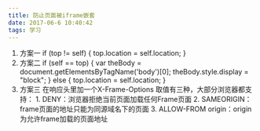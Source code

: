 ```yaml
---
title: 防止页面被iframe嵌套
date: 2017-06-6 10:40:42
tags: 学习
---
```

1. 方案一
        if (top != self) {
          top.location = self.location;
        }
2. 方案二
         if (self == top) {
           var theBody = document.getElementsByTagName('body')[0];
           theBody.style.display = "block";
         } else {
           top.location = self.location;
         }
3. 方案三
        在响应头里加一个X-Frame-Options
           取值有三种，大部分浏览器都支持：
          1. DENY：浏览器拒绝当前页面加载任何Frame页面
          2. SAMEORIGIN：frame页面的地址只能为同源域名下的页面
          3. ALLOW-FROM origin：origin为允许frame加载的页面地址